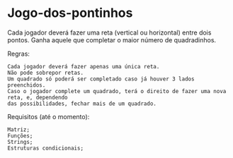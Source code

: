# Jogo-dos-pontinhos

Cada jogador deverá fazer uma reta (vertical ou horizontal) entre dois pontos. Ganha aquele que completar o maior número de quadradinhos.

Regras:
	
	Cada jogador deverá fazer apenas uma única reta.
	Não pode sobrepor retas.
	Um quadrado só poderá ser completado caso já houver 3 lados preenchidos.
	Caso o jogador complete um quadrado, terá o direito de fazer uma nova reta, e, dependendo
	das possibilidades, fechar mais de um quadrado.

Requisitos (até o momento):

	Matriz;
	Funções;
	Strings;
	Estruturas condicionais;
